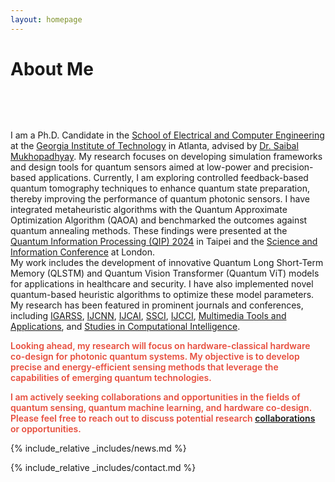 ```yaml
---
layout: homepage
---
```


<h1 id="about-me">About Me</h1>

<h2 style="margin: 80px 0px 10px;"></h2>

<div class="justify-text">
I am a Ph.D. Candidate in the <a href="https://ece.gatech.edu/">School of Electrical and Computer Engineering</a> at the <a href="https://www.gatech.edu/">Georgia Institute of Technology</a> in Atlanta, advised by <a href="https://greenlab.ece.gatech.edu/">Dr. Saibal Mukhopadhyay</a>. My research focuses on developing simulation frameworks and design tools for quantum sensors aimed at low-power and precision-based applications. Currently, I am exploring controlled feedback-based quantum tomography techniques to enhance quantum state preparation, thereby improving the performance of quantum photonic sensors. I have integrated metaheuristic algorithms with the Quantum Approximate Optimization Algorithm (QAOA) and benchmarked the outcomes against quantum annealing methods. These findings were presented at the <a href="https://qip2024.tw/">Quantum Information Processing (QIP) 2024</a> in Taipei and the <a href="https://saiconference.com/Computing">Science and Information Conference</a> at London.
</div>

<div class="justify-text">
My work includes the development of innovative Quantum Long Short-Term Memory (QLSTM) and Quantum Vision Transformer (Quantum ViT) models for applications in healthcare and security. I have also implemented novel quantum-based heuristic algorithms to optimize these model parameters. My research has been featured in prominent journals and conferences, including <a href="https://www.igarss.org/">IGARSS</a>, <a href="https://www.ijcnn.org/">IJCNN</a>, <a href="https://www.ijcai.org/">IJCAI</a>, <a href="https://ieeessci2024.org/">SSCI</a>, <a href="https://ijcci.scitevents.org/">IJCCI</a>, <a href="https://www.springer.com/journal/11042">Multimedia Tools and Applications</a>, and <a href="https://www.springer.com/series/7092">Studies in Computational Intelligence</a>.
</div>

<div class="justify-text" style="margin-top: 1em;">
  
<strong style="color:#e74d3c; font-weight:600">Looking ahead, my research will focus on hardware-classical hardware co-design for photonic quantum systems. My objective is to develop precise and energy-efficient sensing methods that leverage the capabilities of emerging quantum technologies. </strong>
</div>

<div class="justify-text" style="margin-top: 1em;">
  
<div class="callout-box">
  <strong style="color:#e74d3c; font-weight:600"> I am actively seeking collaborations and opportunities in the fields of quantum sensing, quantum machine learning, and hardware co-design. Please feel free to reach out to discuss potential research <a href="mailto:asen74@gatech.edu">collaborations</a> or opportunities. </strong>
</div>

</div>

{% include_relative _includes/news.md %}

{% include_relative _includes/contact.md %}
